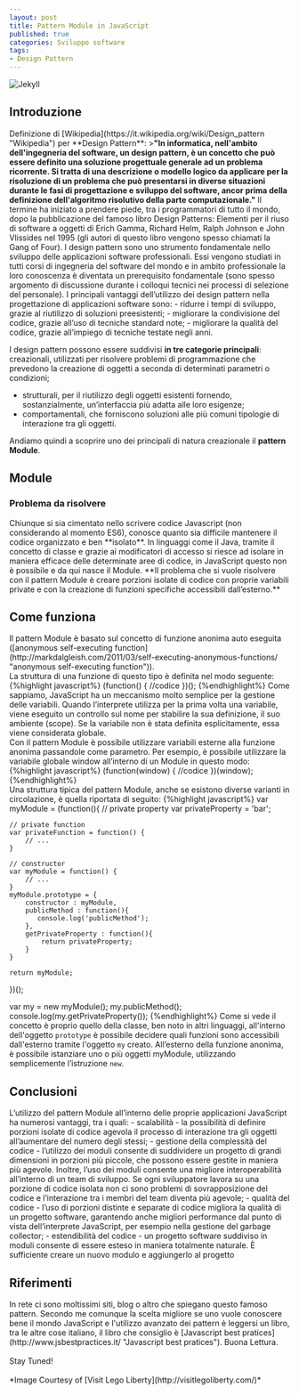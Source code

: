 ```yaml
---
layout: post
title: Pattern Module in JavaScript
published: true
categories: Sviluppo software
tags:
- Design Pattern
---
```

![Jekyll]({{site.baseurl}}/assets/lego.png)
<h2>Introduzione</h2>
Definizione di [Wikipedia](https://it.wikipedia.org/wiki/Design_pattern "Wikipedia") per **Design Pattern**:
><strong>"In informatica, nell'ambito dell'ingegneria del software, un design pattern, è un concetto che può essere definito una soluzione progettuale generale ad un problema ricorrente. Si tratta di una descrizione o modello logico da applicare per la risoluzione di un problema che può presentarsi in diverse situazioni durante le fasi di progettazione e sviluppo del software, ancor prima della definizione dell'algoritmo risolutivo della parte computazionale."</strong>
<!--more-->
Il termine ha iniziato a prendere piede, tra i programmatori di tutto il mondo, dopo la pubblicazione del famoso libro Design Patterns: Elementi per il riuso di software a oggetti di Erich Gamma, Richard Helm, Ralph Johnson e John Vlissides nel 1995 (gli autori di questo libro vengono spesso chiamati la Gang of Four).
I design pattern sono uno strumento fondamentale nello sviluppo delle applicazioni software professionali. Essi vengono studiati in tutti corsi di ingegneria del software del mondo e in ambito professionale la loro conoscenza è diventata un prerequisito fondamentale (sono spesso argomento di discussione durante i colloqui tecnici nei processi di selezione del personale). I principali vantaggi dell’utilizzo dei design pattern nella progettazione di applicazioni software sono:
- ridurre i tempi di sviluppo, grazie al riutilizzo di soluzioni preesistenti;
- migliorare la condivisione del codice, grazie all’uso di tecniche standard note;
- migliorare la qualità del codice, grazie all’impiego di tecniche testate negli anni.

I design pattern possono essere suddivisi **in tre categorie principali**:
creazionali, utilizzati per risolvere problemi di programmazione che prevedono la creazione di oggetti a seconda di determinati parametri o condizioni;
- strutturali, per il riutilizzo degli oggetti esistenti fornendo, sostanzialmente, un’interfaccia più adatta alle loro esigenze;
- comportamentali, che forniscono soluzioni alle più comuni tipologie di interazione tra gli oggetti.

Andiamo quindi a scoprire uno dei principali di natura creazionale il **pattern Module**.

<h2>Module</h2>
<h3>Problema da risolvere</h3>
Chiunque si sia cimentato nello scrivere codice Javascript (non considerando al momento ES6), conosce quanto sia difficile mantenere il codice organizzato e ben **isolato**. In linguaggi come il Java, tramite il concetto di classe e grazie ai modificatori di accesso si riesce ad isolare in maniera efficace delle determinate aree di codice, in JavaScript questo non è possibile e da qui nasce il Module.
**Il problema che si vuole risolvere con il pattern Module è creare porzioni isolate di codice con proprie variabili private e con la creazione di funzioni specifiche accessibili dall’esterno.**
<h2>Come funziona</h2>
Il pattern Module è basato sul concetto di funzione anonima auto eseguita ([anonymous self-executing function](http://markdalgleish.com/2011/03/self-executing-anonymous-functions/ "anonymous self-executing function")).
<br/>
La struttura di una funzione di questo tipo è definita nel modo seguente:
{%highlight javascript%}
(function() {
  //codice
})();
{%endhighlight%}
Come sappiamo, JavaScript ha un meccanismo molto semplice per la gestione delle variabili. Quando l’interprete utilizza per la prima volta una variabile, viene eseguito un controllo sul nome per stabilire la sua definizione, il suo ambiente (scope). Se la variabile non è stata definita esplicitamente, essa viene considerata globale.
<br/>
Con il pattern Module è possibile utilizzare variabili esterne alla funzione anonima passandole come parametro. Per esempio, è possibile utilizzare la variabile globale window all’interno di un Module in questo modo:
{%highlight javascript%}
(function(window) {
   //codice
})(window);
{%endhighlight%}
<br/>
Una struttura tipica del pattern Module, anche se esistono diverse varianti in circolazione, è quella riportata di seguito:
{%highlight javascript%}
var myModule = (function(){
    // private property
    var privateProperty = 'bar';

    // private function
    var privateFunction = function() {
        // ...
    }

    // constructor
    var myModule = function() {
        // ...
    }
    myModule.prototype = {
        constructor : myModule,
        publicMethod : function(){
           console.log('publicMethod');
        },
        getPrivateProperty : function(){
            return privateProperty;
        }
    }

    return myModule;
})();

var my = new myModule();
my.publicMethod();
console.log(my.getPrivateProperty());
{%endhighlight%}
Come si vede il concetto è proprio quello della classe, ben noto in altri linguaggi, all'interno dell'oggetto `prototype` è possibile decidere quali funzioni sono accessibili dall'esterno tramite l'oggetto `my` creato.
All’esterno della funzione anonima, è possibile istanziare uno o più oggetti myModule, utilizzando semplicemente l’istruzione `new`.

<h2>Conclusioni</h2>
L’utilizzo del pattern Module all’interno delle proprie applicazioni JavaScript ha numerosi vantaggi, tra i quali:
- scalabilità - la possibilità di definire porzioni isolate di codice agevola il processo di interazione tra gli oggetti all’aumentare del numero degli stessi;
- gestione della complessità del codice - l’utilizzo dei moduli consente di suddividere un progetto di grandi dimensioni in porzioni più piccole, che possono essere gestite in maniera più agevole. Inoltre, l’uso dei moduli consente una migliore interoperabilità all’interno di un team di sviluppo. Se ogni sviluppatore lavora su una porzione di codice isolata non ci sono problemi di sovrapposizione del codice e l’interazione tra i membri del team diventa più agevole;
- qualità del codice - l’uso di porzioni distinte e separate di codice migliora la qualità di un progetto software, garantendo anche migliori performance dal punto di vista dell’interprete JavaScript, per esempio nella gestione del garbage collector;
- estendibilità del codice - un progetto software suddiviso in moduli consente di essere esteso in maniera totalmente naturale. È sufficiente creare un nuovo modulo e aggiungerlo al progetto

<h2>Riferimenti</h2>
In rete ci sono moltissimi siti, blog o altro che spiegano questo famoso pattern. Secondo me comunque la scelta migliore se uno vuole conoscere bene il mondo JavaScript e l'utilizzo avanzato dei pattern è leggersi un libro, tra le altre cose italiano, il libro che consiglio è [Javascript best pratices](http://www.jsbestpractices.it/ "Javascript best pratices").
Buona Lettura.
<br/>
<br/>
Stay Tuned!
<br/>
<br/>
*Image Courtesy of [Visit Lego Liberty](http://visitlegoliberty.com/)*